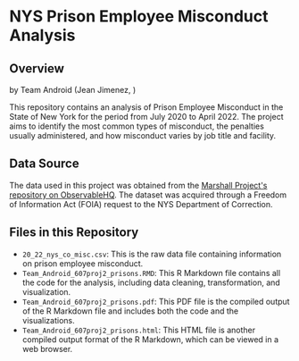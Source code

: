 # NYS Prison Employee Misconduct Analysis

## Overview

by Team Android (Jean Jimenez, )

This repository contains an analysis of Prison Employee Misconduct in the State of New York for the period from July 2020 to April 2022. The project aims to identify the most common types of misconduct, the penalties usually administered, and how misconduct varies by job title and facility.

## Data Source

The data used in this project was obtained from the [Marshall Project's repository on ObservableHQ](https://observablehq.com/@themarshallproject/new-york-prison-employee-discipline-data). The dataset was acquired through a Freedom of Information Act (FOIA) request to the NYS Department of Correction.

## Files in this Repository

- `20_22_nys_co_misc.csv`: This is the raw data file containing information on prison employee misconduct.
- `Team_Android_607proj2_prisons.RMD`: This R Markdown file contains all the code for the analysis, including data cleaning, transformation, and visualization.
- `Team_Android_607proj2_prisons.pdf`: This PDF file is the compiled output of the R Markdown file and includes both the code and the visualizations.
- `Team_Android_607proj2_prisons.html`: This HTML file is another compiled output format of the R Markdown, which can be viewed in a web browser.

